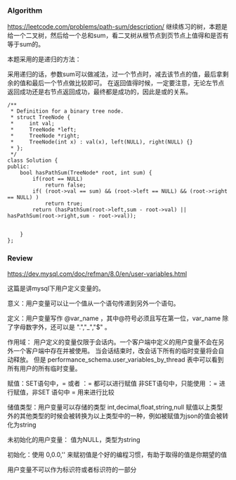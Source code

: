 ### Algorithm
https://leetcode.com/problems/path-sum/description/
继续练习的树，本题是给一个二叉树，然后给一个总和sum，看二叉树从根节点到页节点上值得和是否有等于sum的。

本题采用的是递归的方法：

采用递归的话，参数sum可以做减法，过一个节点时，减去该节点的值，最后拿剩余的值和最后一个节点做比较即可。
在返回值得时候，一定要注意，无论左节点返回成功还是右节点返回成功，最终都是成功的，因此是或的关系。

```
/**
 * Definition for a binary tree node.
 * struct TreeNode {
 *     int val;
 *     TreeNode *left;
 *     TreeNode *right;
 *     TreeNode(int x) : val(x), left(NULL), right(NULL) {}
 * };
 */
class Solution {
public:
    bool hasPathSum(TreeNode* root, int sum) {
        if(root == NULL)
            return false;
        if( (root->val == sum) && (root->left == NULL) && (root->right == NULL) )
            return true;
        return (hasPathSum(root->left,sum - root->val) ||  hasPathSum(root->right,sum - root->val));
       
        
    }
};
```



### Review

https://dev.mysql.com/doc/refman/8.0/en/user-variables.html

这篇是讲mysql下用户定义变量的。

意义：用户变量可以让一个值从一个语句传递到另外一个语句。

定义：用户变量写作 @var_name ，其中@符号必须且写在第一位，var_name 除了字母数字外，还可以是 ".","_","$" 。

作用域： 用户定义的变量仅限于会话内。一个客户端中定义的用户变量不会在另外一个客户端中存在并被使用。
当会话结束时，改会话下所有的临时变量将会自动释放。
但是 performance_schema.user_variables_by_thread 表中可以看到所有用户的所有临时变量。

赋值：SET语句中，= 或者 ：= 都可以进行赋值
非SET语句中，只能使用 ：= 进行赋值，非SET 语句中 = 用来进行比较

储值类型：用户变量可以存储的类型 
int,decimal,float,string,null
赋值以上类型外的其他类型的时候会被转换为以上类型中的一种，例如被赋值为json的值会被转化为string

未初始化的用户变量： 值为NULL，类型为string

初始化：使用 0,0.0,'' 来赋初值是个好的编程习惯，有助于取得的值是你期望的值

用户变量不可以作为标识符或者标识符的一部分
















